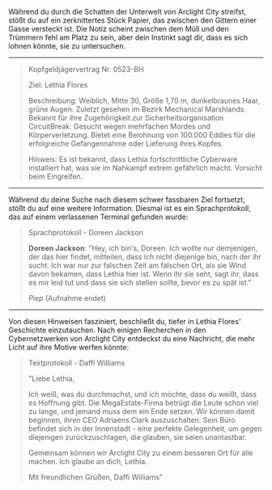 Während du durch die Schatten der Unterwelt von Arclight City streifst, stößt du auf ein zerknittertes Stück Papier, das zwischen den Gittern einer Gasse versteckt ist. Die Notiz scheint zwischen dem Müll und den Trümmern fehl am Platz zu sein, aber dein Instinkt sagt dir, dass es sich lohnen könnte, sie zu untersuchen.

---

> Kopfgeldjägervertrag Nr. 0523-BH
>
> Ziel: Lethia Flores
>
> Beschreibung: Weiblich, Mitte 30, Größe 1,70 m, dunkelbraunes Haar, grüne Augen. Zuletzt gesehen im Bezirk Mechanical Marshlands. Bekannt für ihre Zugehörigkeit zur Sicherheitsorganisation CircuitBreak. Gesucht wegen mehrfachen Mordes und Körperverletzung. Bietet eine Belohnung von 100.000 Eddies für die erfolgreiche Gefangennahme oder Lieferung ihres Kopfes.
>
> Hinweis: Es ist bekannt, dass Lethia fortschrittliche Cyberware installiert hat, was sie im Nahkampf extrem gefährlich macht. Vorsicht beim Eingreifen.

---

Während du deine Suche nach diesem schwer fassbaren Ziel fortsetzt, stößt du auf eine weitere Information. Diesmal ist es ein Sprachprotokoll, das auf einem verlassenen Terminal gefunden wurde:

> Sprachprotokoll - Doreen Jackson
>
> **Doreen Jackson**: "Hey, ich bin's, Doreen. Ich wollte nur demjenigen, der das hier findet, mitteilen, dass ich nicht diejenige bin, nach der ihr sucht. Ich war nur zur falschen Zeit am falschen Ort, als sie Wind davon bekamen, dass Lethia hier ist. Wenn ihr sie seht, sagt ihr, dass es mir leid tut und dass sie sich stellen sollte, bevor es zu spät ist."
>
> _Piep_ (Aufnahme endet)

---

Von diesen Hinweisen fasziniert, beschließt du, tiefer in Lethia Flores' Geschichte einzutauchen. Nach einigen Recherchen in den Cybernetzwerken von Arclight City entdeckst du eine Nachricht, die mehr Licht auf ihre Motive werfen könnte:

> Textprotokoll - Daffi Williams
>
> "Liebe Lethia,
>
> Ich weiß, was du durchmachst, und ich möchte, dass du weißt, dass es Hoffnung gibt. Die MegaEstate-Firma betrügt die Leute schon viel zu lange, und jemand muss dem ein Ende setzen. Wir können damit beginnen, ihren CEO Adriaens Clark auszuschalten. Sein Büro befindet sich in der Innenstadt - eine perfekte Gelegenheit, um gegen diejenigen zurückzuschlagen, die glauben, sie seien unantastbar.
>
> Gemeinsam können wir Arclight City zu einem besseren Ort für alle machen. Ich glaube an dich, Lethia.
>
> Mit freundlichen Grüßen,
> Daffi Williams"
